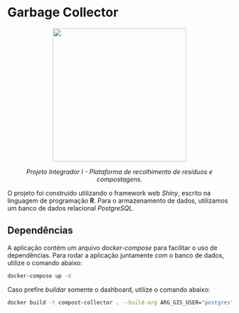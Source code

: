 # Garbage Collector

<div align="center">
<img src="https://univesp.br/sites/527174b7b24a527adc000002/assets/590b74fa9caf4d3c61001001/Univesp_logo_png_rgb.png" width="300">

<i>Projeto Integrador I - Plataforma de recolhimento de resíduos e compostagens.</i>

</div>

O projeto foi construído utilizando o framework web *Shiny*, escrito na linguagem de programação **R**. Para o armazenamento de dados, utilizamos um banco de dados relacional *PostgreSQL*.

## Dependências

A aplicação contém um arquivo *docker-compose* para facilitar o uso de dependências. Para rodar a aplicação juntamente com o banco de dados, utilize o comando abaixo:

```bash
docker-compose up -d
```

Caso prefire *buildar* somente o dashboard, utilize o comando abaixo:

```bash
docker build -t compost-collector . --build-arg ARG_GIS_USER="postgres" --build-arg=ARG_GIS_PWD="postgres"
```
